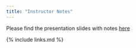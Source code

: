 ```yaml
---
title: "Instructor Notes"
---
```

Please find the presentation slides with notes [here](../files/module-dmp-dm-practice-with-notes.pdf)

{% include links.md %}
